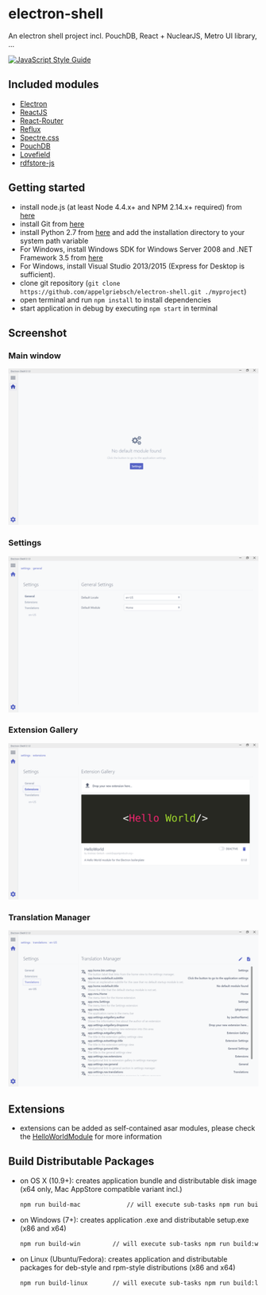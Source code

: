 # electron-shell
An electron shell project incl. PouchDB, React + NuclearJS, Metro UI library, ...

[![JavaScript Style Guide](https://cdn.rawgit.com/feross/standard/master/badge.svg)](https://github.com/feross/standard)

## Included modules
* [Electron](http://electron.atom.io)
* [ReactJS](http://facebook.github.io/react/)
* [React-Router](https://github.com/reactjs/react-router)
* [Reflux](https://github.com/reflux/refluxjs)
* [Spectre.css](https://picturepan2.github.io/spectre)
* [PouchDB](https://pouchdb.com/)
* [Lovefield](https://google.github.io/lovefield/)
* [rdfstore-js](http://antoniogarrote.github.io/rdfstore-js/)

## Getting started
* install node.js (at least Node 4.4.x+ and NPM 2.14.x+ required) from [here](http://www.nodejs.org)
* install Git from [here](https://git-scm.com/)
* install Python 2.7 from [here](http://www.python.org) and add the installation directory to your system path variable
* For Windows, install Windows SDK for Windows Server 2008 and .NET Framework 3.5 from [here](http://www.microsoft.com/en-us/download/details.aspx?id=11310)
* For Windows, install Visual Studio 2013/2015 (Express for Desktop is sufficient).
* clone git repository (```git clone https://github.com/appelgriebsch/electron-shell.git ./myproject```)
* open terminal and run ```npm install``` to install dependencies
* start application in debug by executing ```npm start``` in terminal

## Screenshot

### Main window
![screenshot](docs/screenshot_main.png)

### Settings
![screenshot](docs/screenshot_gensettings.png)

### Extension Gallery
![screenshot](docs/screenshot_extensions.png)

### Translation Manager
![screenshot](docs/screenshot_translations.png)

## Extensions
* extensions can be added as self-contained asar modules, please check the [HelloWorldModule](https://github.com/appelgriebsch/HelloWorldModule) for more information

## Build Distributable Packages

* on OS X (10.9+): creates application bundle and distributable disk image (x64 only, Mac AppStore compatible variant incl.)

  ```bash
  npm run build-mac             // will execute sub-tasks npm run build:osx-app (standalone) and npm run build:osx-mas (Mac AppStore version)
  ```
* on Windows (7+): creates application .exe and distributable setup.exe (x86 and x64)

  ```bash
  npm run build-win         // will execute sub-tasks npm run build:win32-ia32 and npm run build:win32-x64
  ```
* on Linux (Ubuntu/Fedora): creates application and distributable packages for deb-style and rpm-style distributions (x86 and x64)

  ```bash
  npm run build-linux       // will execute sub-tasks npm run build:linux-ia32 and npm run build:linux-x64
  ```
